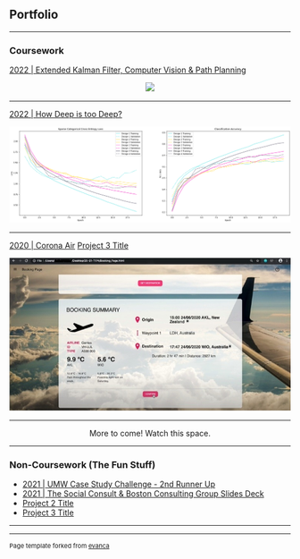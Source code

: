 ## Portfolio

---

### Coursework 
[2022 | Extended Kalman Filter, Computer Vision & Path Planning](https://github.com/YingXinTan/ECE4078-G4-FINALISED)
<p align="center"><img src="images/ECE4078_Test.gif?raw=true" width="250"/></p>

---
[2022 | How Deep is too Deep?](/TRC5901_Project_page)
<p><img src="images/all_accuracies.png?raw=true"/></p>

---
[2020 | Corona Air](https://github.com/YingXinTan/20-S1-T174-CoronaAir)
[Project 3 Title](/pdf/group_10_slides_2.0.pdf)
<p><img src="images/Booking Page.jpg?raw=true"/></p>

---
<p align="center">More to come! Watch this space.</p>

---
### Non-Coursework (The Fun Stuff)
- [2021 | UMW Case Study Challenge - 2nd Runner Up](/pdf/group_10_slides_2.0.pdf)
- [2021 | The Social Consult & Boston Consulting Group Slides Deck](/pdf/social_consult_n_BCG_slides_deck.pdf)
- [Project 2 Title](/pdf/sample_presentation.pdf)
- [Project 3 Title](http://example.com/)

---



---
<p style="font-size:11px">Page template forked from <a href="https://github.com/evanca/quick-portfolio">evanca</a></p>
<!-- Remove above link if you don't want to attibute -->
